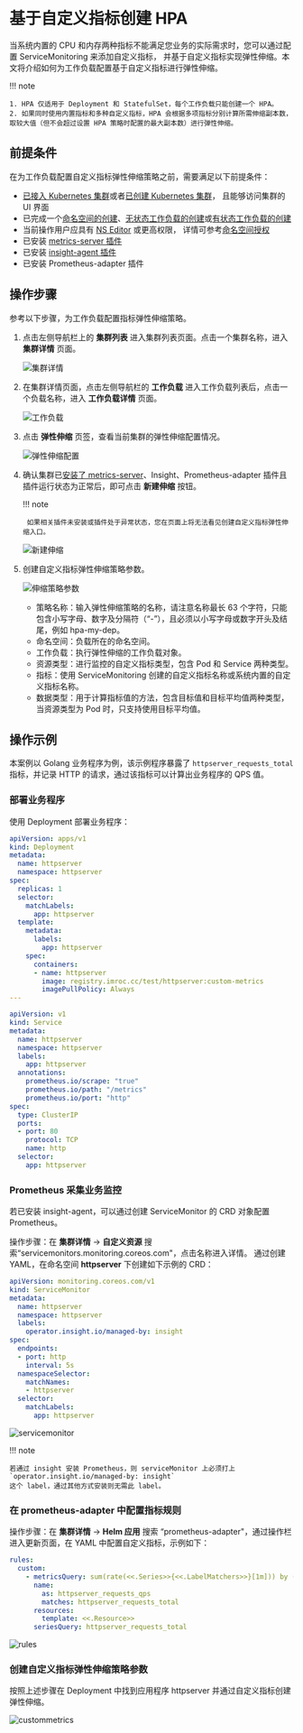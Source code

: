 # 基于自定义指标创建 HPA

当系统内置的 CPU 和内存两种指标不能满足您业务的实际需求时，您可以通过配置 ServiceMonitoring 来添加自定义指标，
并基于自定义指标实现弹性伸缩。本文将介绍如何为工作负载配置基于自定义指标进行弹性伸缩。

!!! note

    1. HPA 仅适用于 Deployment 和 StatefulSet，每个工作负载只能创建一个 HPA。
    2. 如果同时使用内置指标和多种自定义指标，HPA 会根据多项指标分别计算所需伸缩副本数，取较大值（但不会超过设置 HPA 策略时配置的最大副本数）进行弹性伸缩。

## 前提条件

在为工作负载配置自定义指标弹性伸缩策略之前，需要满足以下前提条件：

- [已接入 Kubernetes 集群](../clusters/integrate-cluster.md)或者[已创建 Kubernetes 集群](../clusters/create-cluster.md)，
  且能够访问集群的 UI 界面
- 已完成一个[命名空间的创建](../namespaces/createns.md)、[无状态工作负载的创建](../workloads/create-deployment.md)或[有状态工作负载的创建](../workloads/create-statefulset.md)
- 当前操作用户应具有 [NS Editor](../permissions/permission-brief.md#ns-editor) 或更高权限，
  详情可参考[命名空间授权](../namespaces/createns.md)
- 已安装 [metrics-server 插件](install-metrics-server.md)
- 已安装 [insight-agent 插件](../../../insight/quickstart/install/install-agent.md)
- 已安装 Prometheus-adapter 插件

## 操作步骤

参考以下步骤，为工作负载配置指标弹性伸缩策略。

1. 点击左侧导航栏上的 __集群列表__ 进入集群列表页面。点击一个集群名称，进入 __集群详情__ 页面。

    ![集群详情](../../images/deploy01.png)

2. 在集群详情页面，点击左侧导航栏的 __工作负载__ 进入工作负载列表后，点击一个负载名称，进入 __工作负载详情__ 页面。

    ![工作负载](../../images/createScale.png)

3. 点击 __弹性伸缩__ 页签，查看当前集群的弹性伸缩配置情况。

    ![弹性伸缩配置](../../images/createScale02.png)

4. 确认集群已[安装了 metrics-server](install-metrics-server.md)、Insight、Prometheus-adapter 插件且插件运行状态为正常后，即可点击 __新建伸缩__ 按钮。

    !!! note

        如果相关插件未安装或插件处于异常状态，您在页面上将无法看见创建自定义指标弹性伸缩入口。

    ![新建伸缩](../../images/createScale07.png)

5. 创建自定义指标弹性伸缩策略参数。

    ![伸缩策略参数](../../images/createScale10.png)

    - 策略名称：输入弹性伸缩策略的名称，请注意名称最长 63 个字符，只能包含小写字母、数字及分隔符（“-”），且必须以小写字母或数字开头及结尾，例如 hpa-my-dep。
    - 命名空间：负载所在的命名空间。
    - 工作负载：执行弹性伸缩的工作负载对象。
    - 资源类型：进行监控的自定义指标类型，包含 Pod 和 Service 两种类型。
    - 指标：使用 ServiceMonitoring 创建的自定义指标名称或系统内置的自定义指标名称。
    - 数据类型：用于计算指标值的方法，包含目标值和目标平均值两种类型，当资源类型为 Pod 时，只支持使用目标平均值。

## 操作示例

本案例以 Golang 业务程序为例，该示例程序暴露了 `httpserver_requests_total` 指标，并记录 HTTP 的请求，通过该指标可以计算出业务程序的 QPS 值。

### 部署业务程序

使用 Deployment 部署业务程序：

```yaml
apiVersion: apps/v1
kind: Deployment
metadata:
  name: httpserver
  namespace: httpserver
spec:
  replicas: 1
  selector:
    matchLabels:
      app: httpserver
  template:
    metadata:
      labels:
        app: httpserver
    spec:
      containers:
      - name: httpserver
        image: registry.imroc.cc/test/httpserver:custom-metrics
        imagePullPolicy: Always
---

apiVersion: v1
kind: Service
metadata:
  name: httpserver
  namespace: httpserver
  labels:
    app: httpserver
  annotations:
    prometheus.io/scrape: "true"
    prometheus.io/path: "/metrics"
    prometheus.io/port: "http"
spec:
  type: ClusterIP
  ports:
  - port: 80
    protocol: TCP
    name: http
  selector:
    app: httpserver
```

### Prometheus 采集业务监控

若已安装 insight-agent，可以通过创建 ServiceMonitor 的 CRD 对象配置 Prometheus。

操作步骤：在 **集群详情** -> **自定义资源** 搜索“servicemonitors.monitoring.coreos.com"，点击名称进入详情。
通过创建 YAML，在命名空间 **httpserver** 下创建如下示例的 CRD：

```yaml
apiVersion: monitoring.coreos.com/v1
kind: ServiceMonitor
metadata:
  name: httpserver
  namespace: httpserver
  labels:
    operator.insight.io/managed-by: insight
spec:
  endpoints:
  - port: http
    interval: 5s
  namespaceSelector:
    matchNames:
    - httpserver
  selector:
    matchLabels:
      app: httpserver
```

![servicemonitor](../images/servicemonitor.png)

!!! note

    若通过 insight 安装 Prometheus，则 serviceMonitor 上必须打上 `operator.insight.io/managed-by: insight`
    这个 label，通过其他方式安装则无需此 label。

### 在 prometheus-adapter 中配置指标规则

操作步骤：在 **集群详情** -> **Helm 应用** 搜索 “prometheus-adapter"，通过操作栏进入更新页面，在 YAML 中配置自定义指标，示例如下：

```yaml
rules:
  custom:
    - metricsQuery: sum(rate(<<.Series>>{<<.LabelMatchers>>}[1m])) by (<<.GroupBy>>)
      name:
        as: httpserver_requests_qps
        matches: httpserver_requests_total
      resources:
        template: <<.Resource>>
      seriesQuery: httpserver_requests_total
```

![rules](../images/rules.png)

### 创建自定义指标弹性伸缩策略参数

按照上述步骤在 Deployment 中找到应用程序 httpserver 并通过自定义指标创建弹性伸缩。

![custommetrics](../images/custommetrics.png)
